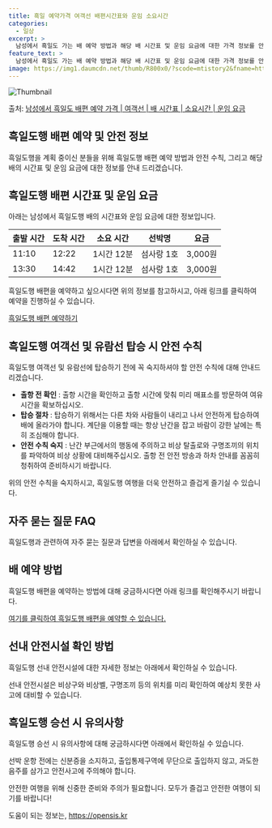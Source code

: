 ```yaml
---
title: 흑일 예약가격 여객선 배편시간표와 운임 소요시간
categories:
  - 일상
excerpt: >
  남성에서 흑일도 가는 배 예약 방법과 해당 배 시간표 및 운임 요금에 대한 가격 정보를 안내 드리겠습니다. 안전하고 재밋는 흑일도행 여행을 위해 아래 정보 참고하시기 바랍니다. 흑일도행 배편 예약하기 👈 클릭남성에서 흑일도행 배 시간표출발 시간도착 시간소요 시간선박명요금11:1012:221시간 12분섬사랑1호3,000원13:3014:421시간 12분섬사랑1호3,000원흑일도행 배편 예약하기 👈 클릭남성에서 흑일도행 여객선 탑승 시 이용수칙여객선 탑승시 주의해야 할 사항에 대해 알아보겠습니다. 1. 출항 전 확인 흑일도행 배 출항시간을 확인하고 출항 시간에 맞춰 미리 매표소를 방문하여 여유시간을 확보합니다. 2. 탑승 절차 선착장 도착 후에는 다른 차와 사람들이 내리고 나서 탑승하여 안전하게 배에 올라갑니..
feature_text: >
  남성에서 흑일도 가는 배 예약 방법과 해당 배 시간표 및 운임 요금에 대한 가격 정보를 안내 드리겠습니다. 안전하고 재밋는 흑일도행 여행을 위해 아래 정보 참고하시기 바랍니다. 흑일도행 배편 예약하기 👈 클릭남성에서 흑일도행 배 시간표출발 시간도착 시간소요 시간선박명요금11:1012:221시간 12분섬사랑1호3,000원13:3014:421시간 12분섬사랑1호3,000원흑일도행 배편 예약하기 👈 클릭남성에서 흑일도행 여객선 탑승 시 이용수칙여객선 탑승시 주의해야 할 사항에 대해 알아보겠습니다. 1. 출항 전 확인 흑일도행 배 출항시간을 확인하고 출항 시간에 맞춰 미리 매표소를 방문하여 여유시간을 확보합니다. 2. 탑승 절차 선착장 도착 후에는 다른 차와 사람들이 내리고 나서 탑승하여 안전하게 배에 올라갑니..
image: https://img1.daumcdn.net/thumb/R800x0/?scode=mtistory2&fname=https%3A%2F%2Fblog.kakaocdn.net%2Fdn%2FVALN1%2FbtsHDIicv1C%2FZk1CauC9JoGFfCCMlmYLhK%2Fimg.webp
---
```


![Thumbnail](https://img1.daumcdn.net/thumb/R800x0/?scode=mtistory2&fname=https%3A%2F%2Fblog.kakaocdn.net%2Fdn%2FVALN1%2FbtsHDIicv1C%2FZk1CauC9JoGFfCCMlmYLhK%2Fimg.webp)

<p>출처: <a href="https://opensis.kr/entry/%EB%82%A8%EC%84%B1%EC%97%90%EC%84%9C-%ED%9D%91%EC%9D%BC%EB%8F%84-%EB%B0%B0%ED%8E%B8-%EC%98%88%EC%95%BD-%EA%B0%80%EA%B2%A9-%EC%97%AC%EA%B0%9D%EC%84%A0-%EB%B0%B0-%EC%8B%9C%EA%B0%84%ED%91%9C-%EC%86%8C%EC%9A%94%EC%8B%9C%EA%B0%84-%EC%9A%B4%EC%9E%84-%EC%9A%94%EA%B8%88" rel="dofollow">남성에서 흑일도 배편 예약 가격 | 여객선 | 배 시간표 | 소요시간 | 운임 요금</a> </p>

## 흑일도행 배편 예약 및 안전 정보

흑일도행을 계획 중이신 분들을 위해 흑일도행 배편 예약 방법과 안전 수칙, 그리고 해당 배의 시간표 및 운임 요금에 대한 정보를 안내
드리겠습니다.

## 흑일도행 배편 시간표 및 운임 요금

아래는 남성에서 흑일도행 배의 시간표와 운임 요금에 대한 정보입니다.

**출발 시간** | **도착 시간** | **소요 시간** | **선박명** | **요금**  
---|---|---|---|---  
11:10 | 12:22 | 1시간 12분 | 섬사랑 1호 | 3,000원  
13:30 | 14:42 | 1시간 12분 | 섬사랑 1호 | 3,000원  
  
흑일도행 배편을 예약하고 싶으시다면 위의 정보를 참고하시고, 아래 링크를 클릭하여 예약을 진행하실 수 있습니다.

[흑일도행 배편 예약하기](배편예약링크)

## 흑일도행 여객선 및 유람선 탑승 시 안전 수칙

흑일도행 여객선 및 유람선에 탑승하기 전에 꼭 숙지하셔야 할 안전 수칙에 대해 안내드리겠습니다.

  * **출항 전 확인** : 출항 시간을 확인하고 출항 시간에 맞춰 미리 매표소를 방문하여 여유시간을 확보하십시오.
  * **탑승 절차** : 탑승하기 위해서는 다른 차와 사람들이 내리고 나서 안전하게 탑승하여 배에 올라가야 합니다. 계단을 이용할 때는 항상 난간을 잡고 바람이 강한 날에는 특히 조심해야 합니다.
  * **안전 수칙 숙지** : 난간 부근에서의 행동에 주의하고 비상 탈출로와 구명조끼의 위치를 파악하여 비상 상황에 대비해주십시오. 출항 전 안전 방송과 하차 안내를 꼼꼼히 청취하여 준비하시기 바랍니다.

위의 안전 수칙을 숙지하시고, 흑일도행 여행을 더욱 안전하고 즐겁게 즐기실 수 있습니다.

## 자주 묻는 질문 FAQ

흑일도행과 관련하여 자주 묻는 질문과 답변을 아래에서 확인하실 수 있습니다.

## 배 예약 방법

흑일도행 배편을 예약하는 방법에 대해 궁금하시다면 아래 링크를 확인해주시기 바랍니다.

[여기를 클릭하여 흑일도행 배편을 예약할 수 있습니다.](배예약방법링크)

## 선내 안전시설 확인 방법

흑일도행 선내 안전시설에 대한 자세한 정보는 아래에서 확인하실 수 있습니다.

선내 안전시설은 비상구와 비상벨, 구명조끼 등의 위치를 미리 확인하여 예상치 못한 사고에 대비할 수 있습니다.

## 흑일도행 승선 시 유의사항

흑일도행 승선 시 유의사항에 대해 궁금하시다면 아래에서 확인하실 수 있습니다.

선박 운항 전에는 신분증을 소지하고, 출입통제구역에 무단으로 출입하지 않고, 과도한 음주를 삼가고 안전사고에 주의해야 합니다.

안전한 여행을 위해 신중한 준비와 주의가 필요합니다. 모두가 즐겁고 안전한 여행이 되기를 바랍니다!



 

도움이 되는 정보는, <a href="https://opensis.kr" rel="dofollow">https://opensis.kr</a>


